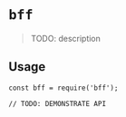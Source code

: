 # `bff`

> TODO: description

## Usage

```
const bff = require('bff');

// TODO: DEMONSTRATE API
```
